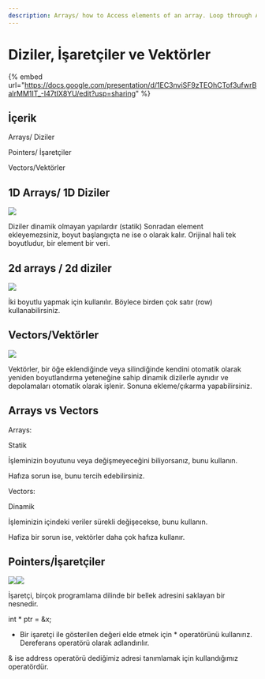 ```yaml
---
description: Arrays/ how to Access elements of an array. Loop through Arrays Pointers
---
```


# Diziler, İşaretçiler ve Vektörler

{% embed url="https://docs.google.com/presentation/d/1EC3nviSF9zTEOhCTof3ufwrBalrMM1IT_-I47tIX8YU/edit?usp=sharing" %}

## İçerik

Arrays/ Diziler&#x20;

Pointers/ İşaretçiler&#x20;

Vectors/Vektörler



## 1D Arrays/ 1D Diziler

![](https://lh5.googleusercontent.com/-PugjmpbJUB0dNC\_DE-WQbqlzl-GZtmHP17Q6Fjb2ORb0LqZoDVhXg6RsFKujlWtnXimtCUBlF\_RoMOewrLx2E4TWZk\_5eMXz1SKgJ50tyzegMufrIsjS22PCZDeVcxq65FpJ6\_vFNU)



Diziler dinamik olmayan yapılardır (statik) Sonradan element ekleyemezsiniz, boyut başlangıçta ne ise o olarak kalır. Orijinal hali tek boyutludur, bir element bir veri.



## 2d arrays / 2d diziler&#x20;

![](https://lh4.googleusercontent.com/mwLLgiXJVLwU3qcS84Zid5uzQFZT8Uva-yJbzYLE8Cmidjmf0wNSGuF2H4Yb45MSMFcRHP97HfBugitdn-XXbQPlhaCo1iIEL8MvT73yE15JZ9\_m4XHJ-ZpkT\_VyO-t6JjGo5VKOdm4)



İki boyutlu yapmak için kullanılır. Böylece birden çok satır (row) kullanabilirsiniz.



## Vectors/Vektörler

![](https://lh4.googleusercontent.com/BHQe6uNmj-ImRhhpudWJ6kyHdcvEFsBdwq-LLHmadQ7v4kiynGgx-uwyz6P6NWKwFydZodLFHzrBZ\_AQ8hblp0bzhM6L0Fjy-VzDndQy7lwgQsdT6YFOHGuJeFB5TAq710gLIiUCVeY)

Vektörler, bir öğe eklendiğinde veya silindiğinde kendini otomatik olarak yeniden boyutlandırma yeteneğine sahip dinamik dizilerle aynıdır ve depolamaları otomatik olarak işlenir. Sonuna ekleme/çıkarma yapabilirsiniz.



## Arrays vs Vectors

Arrays:

Statik&#x20;

İşleminizin boyutunu veya değişmeyeceğini biliyorsanız, bunu kullanın.&#x20;

Hafıza sorun ise, bunu tercih edebilirsiniz.

Vectors:&#x20;

Dinamik&#x20;

İşleminizin içindeki veriler sürekli değişecekse, bunu kullanın.&#x20;

Hafiza bir sorun ise, vektörler daha çok hafıza kullanır.

## Pointers/İşaretçiler

![](https://lh4.googleusercontent.com/-8XKk0yCYAKj9iWAVrk1nJgY-PJt2LwcA5W4w-1XR\_HwXKc8nwbEuVzkUUC9dpJ6cUzs2BXUCdiYmL4DY-RrMtTzHbfWWTYpL5MC2X8V6qaBgJwYnNBW7yPxbfxUNQl3VgCuYUMatq8)![](https://lh6.googleusercontent.com/SyBddnD72kf9HGd77m\_8ebyQqtpt5hIDpOtsbElSzkc2e5-M4JJ2txUnk3ESxnMUqHdBrH8l5slLESvBCxBzTb3eNvCuq6hvF20S7MQJ\_I6S2seViJLheW8eteAq7jhSINb3afwsBU8)

İşaretçi, birçok programlama dilinde bir bellek adresini saklayan bir nesnedir.

int \* ptr = \&x;

* Bir işaretçi ile gösterilen değeri elde etmek için \* operatörünü kullanırız. Dereferans operatörü olarak adlandırılır.

& ise address operatörü dediğimiz adresi tanımlamak için kullandığımız operatördür.

